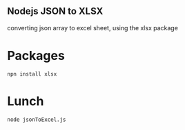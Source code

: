 ## Nodejs JSON to XLSX

converting json array to excel sheet, using the xlsx package

# Packages

``` npn install xlsx ```

# Lunch

``` node jsonToExcel.js ```